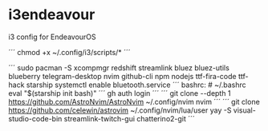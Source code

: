 # i3endeavour
i3 config for EndeavourOS

´´´
chmod +x ~/.config/i3/scripts/*
´´´

´´´
sudo pacman -S xcompmgr redshift streamlink bluez bluez-utils blueberry telegram-desktop nvim github-cli npm nodejs ttf-fira-code ttf-hack starship
systemctl enable bluetooth.service
´´´
bashrc: # ~/.bashrc 
eval "$(starship init bash)"
´´´
gh auth login
´´´
´´´
git clone --depth 1 https://github.com/AstroNvim/AstroNvim ~/.config/nvim
nvim
´´´
´´´
git clone https://github.com/celewin/astrovim ~/.config/nvim/lua/user
yay -S visual-studio-code-bin streamlink-twitch-gui chatterino2-git 
´´´

